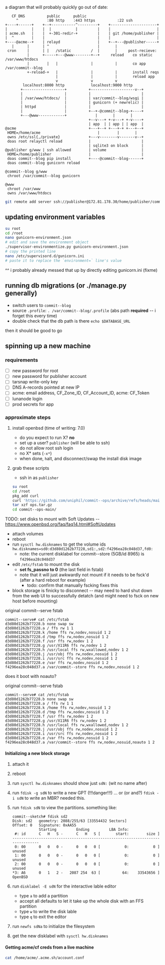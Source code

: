 a diagram that will probably quickly go out of date:

```
   CF DNS          public      public
     ^             :80 http    :443 https          :22 ssh
+----+------+    +--+-----------^---------+    +---------------------+
|           |    |  |           |         |    |                     |
| acme.sh   |    |  +-301-redir-+         |    | git /home/publisher |
|  ^        |    |                        |    |                     |
+----@acme--+    | relayd                 |    +--+---@publisher-----+
   |      |      | ^                      |       |
 cron     |      | |   /static         /  |       |     post-recieve:
          |      +-----+---@www--------+--+     reload    co static /var/www/htdocs
          |        |   |               |          |       co app /var/commit--blog
          +-reload-+   |               |          |       install reqs
                       |               |          |       reload app
                       v               v          v
        localhost:8000 http            localhost:9000 http
       +-------------------+          +--------------------v--+
       |                   |          |                       |
       | /var/www/htdocs/  |          | var/commit--blog/wsgi |
       |                   |          | gunicorn (+ newrelic) |
       | httpd             |          |                       |
       |                   |          +--+-@commit--blog-+----+
       +---@www------------+             |       |       |
                                      +--v---+ +-v---+ +-v----+
                                      | app  | | app | | app  |
@acme                                 +---+--+ +---+-+ +---+--+
 HOME=/home/acme                          |        |       |
 owns /etc/ssl{,/private}             +---v--------v-------v--+
 doas root relayctl reload            |                       |
                                      | sqlite3 on block      |
@publisher g/www | ssh allowed        | volume                |
 HOME=/home/publisher                 |                       |
 doas commit--blog pip install        +----@commit--blog------+
 doas commit--blog gunicorn reload

@commit--blog g/www
 chroot /var/commit--blog gunicorn

@www
 chroot /var/www
 owns /var/www/htdocs
```


```sh
git remote add server ssh://publisher@172.81.178.30/home/publisher/commit--blog.git
```

updating environment variables
---

```bash
su root
cd /root
nano gunicorn-environment.json
# edit and save the environment object
./supervisor-environmentize.py gunicorn-environment.json
# copy the printed line
nano /etc/supervisord.d/gunicorn.ini
# paste it to replace the `environment=` line's value
```

^^ i probably already messed that up by directly editing gunicorn.ini (fixme)

running db migrations (or ./manage.py generally)
---

- switch users to `commit--blog`
- source `.profile`: `. /var/commit--blog/.profile` (abs path **required** -- i forget this every time)
- double check that the db path is there `echo $DATABASE_URL`

then it should be good to go


spinning up a new machine
---

### requirements

- [ ] new password for root
- [ ] new password for publisher account
- [ ] tarsnap write-only key
- [ ] DNS A-records pointed at new IP
- [ ] acme: email address, CF_Zone_ID, CF_Account_ID, acme: CF_Token
- [ ] lunanode login
- [ ] prod secrets for app

### approximate steps

1. install openbsd (time of writing: 7.0)

   - do you expect to run X? **no**
   - set up a user? `publisher` (will be able to ssh)
   - do not allow root ssh login
   - no X* sets (`-x*`)
   - when done, `h`alt, and disconnect/swap the install disk image

2. grab these scripts

   - ssh in as `publisher`

   ```bash
   su root
   cd /root
   pkg_add curl
   curl 'https://github.com/uniphil/commit--ops/archive/refs/heads/main.tar.gz' -Lo ops.tar.gz
   tar xzf ops.tar.gz
   cd commit--ops-main/
   ```

TODO: set disks to mount with Soft Updates -- https://www.openbsd.org/faq/faq14.html#SoftUpdates

   - attach volumes
   - reboot
   - run `sysctl hw.disknames` to get the volume ids  `hw.disknames=sd0:d3d80d1262b77228,sd1:,sd2:f4296ea28c048d37,fd0:`
      - note: the current disklabel for commit--store (5GB/id 8965) is `f4296ea28c048d37`
   - edit `/etc/fstab` to mount the disk
      - **set fs_passno to 0** (the last field in fstab)
      - note that it will just awkwardly not mount if it needs to be fsck'd (after a hard reboot for example)
         - todo: confirm that manually fscking fixes this
   - block storage is finicky to disconnect -- may need to hard shut down from the web UI to successfully detatch (and might need to fsck on new host before mounting)



   original commit--serve fstab
   ```
   commit--serve# cat /etc/fstab
   d3d80d1262b77228.b none swap sw
   d3d80d1262b77228.a / ffs rw 1 1
   d3d80d1262b77228.k /home ffs rw,nodev,nosuid 1 2
   d3d80d1262b77228.d /tmp ffs rw,nodev,nosuid 1 2
   d3d80d1262b77228.f /usr ffs rw,nodev 1 2
   d3d80d1262b77228.g /usr/X11R6 ffs rw,nodev 1 2
   d3d80d1262b77228.h /usr/local ffs rw,wxallowed,nodev 1 2
   d3d80d1262b77228.j /usr/obj ffs rw,nodev,nosuid 1 2
   d3d80d1262b77228.i /usr/src ffs rw,nodev,nosuid 1 2
   d3d80d1262b77228.e /var ffs rw,nodev,nosuid 1 2
   f4296ea28c048d37.a /var/commit--store ffs rw,nodev,nosuid 1 2
   ```

   does it boot with noauto?


   original commit--serve fstab
   ```
   commit--serve# cat /etc/fstab
   d3d80d1262b77228.b none swap sw
   d3d80d1262b77228.a / ffs rw 1 1
   d3d80d1262b77228.k /home ffs rw,nodev,nosuid 1 2
   d3d80d1262b77228.d /tmp ffs rw,nodev,nosuid 1 2
   d3d80d1262b77228.f /usr ffs rw,nodev 1 2
   d3d80d1262b77228.g /usr/X11R6 ffs rw,nodev 1 2
   d3d80d1262b77228.h /usr/local ffs rw,wxallowed,nodev 1 2
   d3d80d1262b77228.j /usr/obj ffs rw,nodev,nosuid 1 2
   d3d80d1262b77228.i /usr/src ffs rw,nodev,nosuid 1 2
   d3d80d1262b77228.e /var ffs rw,nodev,nosuid 1 2
   f4296ea28c048d37.a /var/commit--store ffs rw,nodev,nosuid,noauto 1 2
   ```


#### Initializing a new block storage

1. attach it
2. reboot
3. run `sysctl hw.disknames` should show just `sdN:` (wit no name after)
4. run `fdisk -g sdN` to write a new GPT (!!!danger!!!)
   ... or (or and?) `fdisk -i sdN` to write an MBR? needed this.
5. run `fdisk sdN` to view the partitions. something like:

   ```
   commit--sketch# fdisk sd2
   Disk: sd2   geometry: 2088/255/63 [33554432 Sectors]
   Offset: 0   Signature: 0xAA55
               Starting         Ending         LBA Info:
    #: id      C   H   S -      C   H   S [       start:        size ]
   -------------------------------------------------------------------------------
    0: 00      0   0   0 -      0   0   0 [           0:           0 ] unused
    1: 00      0   0   0 -      0   0   0 [           0:           0 ] unused
    2: 00      0   0   0 -      0   0   0 [           0:           0 ] unused
   *3: A6      0   1   2 -   2087 254  63 [          64:    33543656 ] OpenBSD
   ```

6. run `disklabel -E sdN` for the interactive lable editor

   - type `a` to add a partition
   - accept all defaults to let it take up the whole disk with an FFS partition
   - type `w` to write the disk lable
   - type `q` to exit the editor

7. run `newfs sdNa` to initialize the filesystem
8. get the new disklabel with `sysctl hw.disknames`


#### Getting acme/cf creds from a live machine

   ```sh
   cat /home/acme/.acme.sh/account.conf
   ```
